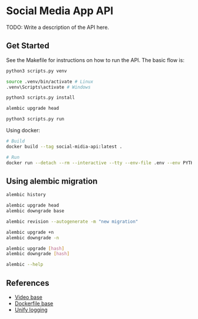 # Social Media App API

TODO: Write a description of the API here.

## Get Started

See the Makefile for instructions on how to run the API. The basic flow is:

```bash
python3 scripts.py venv

source .venv/bin/activate # Linux
.venv\Scripts\activate # Windows

python3 scripts.py install

alembic upgrade head

python3 scripts.py run
```

Using docker:
  
```bash
# Build
docker build --tag social-midia-api:latest .

# Run
docker run --detach --rm --interactive --tty --env-file .env --env PYTHON_ENV=production --name api --publish 3000:3000 social-midia-api:latest
```

## Using alembic migration

```bash
alembic history

alembic upgrade head
alembic downgrade base

alembic revision --autogenerate -m "new migration"

alembic upgrade +n
alembic downgrade -n

alembic upgrade [hash]
alembic downgrade [hash]

alembic --help
```

## References

* [Video base](https://www.youtube.com/watch?v=0sOvCWFmrtA&ab_channel=freeCodeCamp.org)
* [Dockerfile base](https://github.com/k2bd/action-python-poetry)
* [Unify logging](https://github.com/Delgan/loguru/blob/f40fa311d3/loguru/_colorizer.py)
